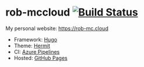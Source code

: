 # rob-mccloud [![Build Status][BuildImage]][BuildUrl]


My personal website: <https://rob-mc.cloud>

- Framework: [Hugo][Hugo]
- Theme: [Hermit][Hermit]
- CI: [Azure Pipelines][AzPipes]
- Hosted: [GitHub Pages][GHPages]


[BuildImage]: https://dev.azure.com/rob-mccloud/rob-mc.cloud/_apis/build/status/RobFaie.rob-mccloud?branchName=master
[BuildUrl]: https://dev.azure.com/rob-mccloud/rob-mc.cloud/_build/latest?definitionId=2&branchName=master
[Hermit]: https://github.com/Track3/hermit
[Hugo]: https://gohugo.io/
[GHPages]: https://pages.github.com/
[AzPipes]: https://azure.microsoft.com/en-us/services/devops/pipelines/
